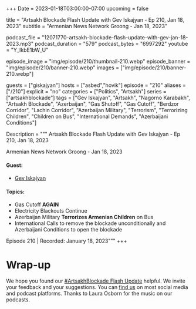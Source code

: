 +++
Date = 2023-01-18T03:00:00-07:00
upcoming = false

title = "Artsakh Blockade Flash Update with Gev Iskajyan - Ep 210, Jan 18, 2023"
subtitle = "Armenian News Network Groong - Jan 18, 2023"

podcast_file = "12071770-artsakh-blockade-flash-update-with-gev-jan-18-2023.mp3"
podcast_duration = "579"
podcast_bytes = "6997292"
youtube = "Y_IkbE1bW_U"

episode_image = "img/episode/210/thumbnail-210.webp"
episode_banner = "img/episode/210/banner-210.webp"
images = ["img/episode/210/banner-210.webp"]

guests = ["giskajyan"]
hosts = ["asbed","hovik"]
episode = "210"
aliases = ["/210"]
explicit = "no"
categories = ["Politics", "Artsakh"]
series = ["artsakhblockade"]
tags = ["Gev Iskajyan", "Artsakh", "Nagorno Karabakh", "Artsakh Blockade", "Azerbaijan", "Gas Shutoff", "Gas Cutoff", "Berdzor Corridor", "Lachin Corridor", "Azerbaijan Military", "Terrorism", "Terrorizing Children", "Children on Bus", "International Demands", "Azerbaijani Conditions"]

Description = """
Artsakh Blockade Flash Update with Gev Iskajyan - Ep 210, Jan 18, 2023

Armenian News Network Groong - Jan 18, 2023

#### Guest: 
* [Gev Iskajyan](/guest/giskajyan)

#### Topics:
* Gas Cutoff __AGAIN__
* Electricity Blackouts Continue
* Azerbaijan Military __Terrorizes Armenian Children__ on Bus
* International Calls to remove the blockade unconditionally and Azerbaijani Conditions to open the blockade

Episode 210 | Recorded: January 18, 2023"""
+++


# Wrap-up

We hope you found our [#ArtsakhBlockade Flash Update](https://podcasts.groong.org/) helpful. We invite your feedback and your suggestions. You can [find us](https://linktr.ee/groong) on most social media and podcast platforms. Thanks to Laura Osborn for the music on our podcasts.
